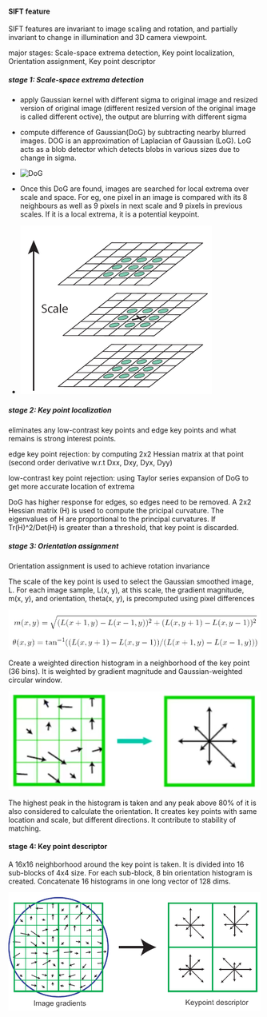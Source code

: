 #### SIFT feature

SIFT features are invariant to image scaling and rotation, and partially invariant to change in illumination and 3D camera viewpoint.

major stages: Scale-space extrema detection, Key point localization, Orientation assignment, Key point descriptor

##### stage 1: Scale-space extrema detection

* apply Gaussian kernel with different sigma to original image and resized version of original image (different resized version of the original image is called different octive), the output are blurring with different sigma 
* compute difference of Gaussian(DoG) by subtracting nearby blurred images. DOG is an approximation of Laplacian of Gaussian (LoG). LoG acts as a blob detector which detects blobs in various sizes due to change in sigma. 
* ![DoG]((https://github.com/Ao-Lee/SIFT-feature-notes/blob/main/imgs/DoG.png?raw=true))

* Once this DoG are found, images are searched for local extrema over scale and space. For eg, one pixel in an image is compared with its 8 neighbours as well as 9 pixels in next scale and 9 pixels in previous scales. If it is a local extrema, it is a potential keypoint.
* ![local_extrema](https://github.com/Ao-Lee/SIFT-feature-notes/blob/main/imgs/local_extrema.png?raw=true)



##### stage 2: Key point localization

eliminates any low-contrast key points and edge key points and what remains is strong interest points.

edge key point rejection: by computing 2x2 Hessian matrix at that point (second order derivative w.r.t Dxx,  Dxy, Dyx, Dyy)

low-contrast key point rejection: using Taylor series expansion of DoG to get more accurate location of extrema

DoG has higher response for edges, so edges need to be removed. A 2x2 Hessian matrix (H) is used to compute the pricipal curvature. The eigenvalues of H are proportional to the principal curvatures. If Tr(H)^2/Det(H) is greater than a threshold, that key point is discarded.

##### stage 3: Orientation assignment

Orientation assignment is used to achieve rotation invariance

The scale of the key point is used to select the Gaussian smoothed image, L. For each image sample, L(x, y), at this scale, the gradient magnitude, m(x, y), and orientation, theta(x, y), is precomputed using pixel differences

![gradient_magnitude_and_orientation](https://github.com/Ao-Lee/SIFT-feature-notes/blob/main/imgs/gradient_magnitude_and_orientation.png?raw=true)

Create a weighted direction histogram in a neighborhood of the key point (36 bins). It is weighted by gradient magnitude and Gaussian-weighted circular window.

![direction_histogram](https://github.com/Ao-Lee/SIFT-feature-notes/blob/main/imgs/direction_histogram.png?raw=true)




The highest peak in the histogram is taken and any peak above 80% of it is also considered to calculate the orientation. It creates key points with same location and scale, but different directions. It contribute to stability of matching.

#### stage 4: Key point descriptor

A 16x16 neighborhood around the key point is taken. It is divided into 16 sub-blocks of 4x4 size. For each sub-block, 8 bin orientation histogram is created. Concatenate 16 histograms in one long vector of 128 dims.

![descriptor](https://github.com/Ao-Lee/SIFT-feature-notes/blob/main/imgs/descriptor.png?raw=true)

